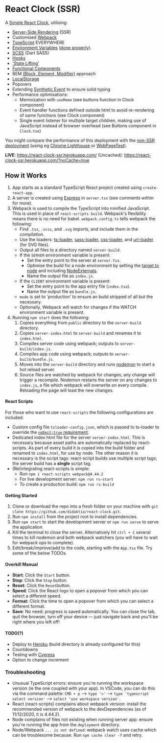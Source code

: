 # React Clock (SSR)

A [Simple React Clock](https://github.com/didaktio/react-clock), utilising:
* [Server-Side Rendering](https://css-tricks.com/server-side-react-rendering/) (SSR)
* Customised [Webpack](https://webpack.js.org/configuration/)
* [TypeScript](https://create-react-app.dev/docs/adding-typescript/) EVERYWHERE
* [Environment Variables](https://create-react-app.dev/docs/adding-custom-environment-variables/) ([done properly](https://stackoverflow.com/questions/55185601/webpack-process-env-undefined-using-defineplugin-and-dotenv/65264701#65264701)).
* [SCSS](https://sass-lang.com/) (Dart SASS)
* [Hooks](https://reactjs.org/docs/hooks-intro.html)
* ['State Lifting'](https://reactjs.org/docs/lifting-state-up.html)
* [Functional Components](https://reactjs.org/docs/components-and-props.html)
* BEM [(Block, Element, Modifier)](https://en.bem.info/methodology/quick-start/) approach
* [LocalStorage](https://developer.mozilla.org/en-US/docs/Web/API/Window/localStorage)
* Popovers
* Extending [Synthetic Event](https://reactjs.org/docs/events.html) to ensure solid typing
* Performance optimisations:
    - Memoization with `useMemo` (see buttons function in Clock component)
    - Event handler functions defined outside html to avoid re-rendering of same functions (see Clock component)
    - Single event listener for multiple target children, making use of JavaScript instead of browser overhead
     (see Buttons component in `Clock.tsx`)


You might compare the performance of this deployment with the [non-SSR deployment](https://react-clock-ssr.herokuapp.com) (using eg [Chrome Lighthouse](https://developers.google.com/web/tools/lighthouse) or [WebPageTest](https://www.webpagetest.org)).

**LIVE**: https://react-clock-ssr.herokuapp.com/
(Uncached): https://react-clock-ssr.herokuapp.com/?noCache=true


## How it Works
1. App starts as a standard TypeScript React project created using `create-react-app`.
2. A server is created using [Express](https://expressjs.com/) in `server.tsx` (see comments within for more).
3. Webpack is used to compile the TypeScript into minified JavaScript. This is used in place of `react-scripts build`. Webpack's flexibility means there is no need for babel. `webpack.config.ts` tells webpack the following:
    - Find `.tsx`, `.scss`, and `.svg` imports, and include them in the compilation.
    - Use the loaders: [ts-loader](https://github.com/TypeStrong/ts-loader), [sass-loader](https://github.com/webpack-contrib/sass-loader), [css-loader](https://github.com/webpack-contrib/css-loader), and [url-loader](https://github.com/webpack-contrib/url-loader) (for SVG files).
    - Output all files to a directory named `server-build`.
    - If the `SERVER` environment variable is present:
        * Set the entry point to the server at `server.tsx`.
        * Optimise the build for a node environment by setting the [target to node](https://webpack.js.org/concepts/targets/)
        and including [NodeExternals](https://www.npmjs.com/package/webpack-node-externals).
        * Name the output file as `index.js`.
    - If the `CLIENT` environment variable is present:
        * Set the entry point to the app entry file (`index.tsx`).
        * Name the output file as `bundle.js`.
    - `mode` is set to 'production' to ensure an build stripped of all but the necessary.
    - Optionally, Webpack will watch for changes if the WATCH environment variable is present.
4. Running `npm start` does the following:
    1. Copies everything from `public` directory to the `server-build` directory.
    2. Copies `server-index.html` to `server-build` and renames it to `index.html`.
    3. Compiles server code using webpack; outputs to `server-build/index.js`.
    4. Compiles app code using webpack; outputs to `server-build/bundle.js`.
    5. Moves into the `server-build` directory and runs [nodemon](https://www.npmjs.com/package/nodemon) to start a hot reload server.
    6. Source files are watched by webpack for changes; any change will trigger a recompile. Nodemon restarts the server on any changes to `index.js`, a file which webpack will overwrite on every compile. Reloading the page will load the new changes.

#### React Scripts
For those who want to use `react-scripts` the following configurations are included:
* Custom config file `tsloader-config.json`, which is passed to ts-loader to override the [`noEmit:true` requirement](https://github.com/react-cosmos/react-cosmos/issues/998).
* Dedicated index html file for the server `server-index.html`. This is necessary because asset paths are automatically replaced by react-scripts. As part of every build it is copied into the build folder and renamed to `index.html`, for use by node. The other reason it is necessary is the script tags: react-script builds use multiple script tags; the server build has a **single** script tag.
* (Re)integrating react-scripts is simple:
    - Run `npm i react-scripts webpack@4.44.2`
    - For live development server: `npm run rs-start`
    - To create a production build: `npm run rs-build`

#### Getting Started
1) Clone or download the repo into a fresh folder on your machine with `git clone https://github.com/didaktio/react-clock.git`.
2) Run `npm install` from the project root to install dependencies.
3) Run `npm start` to start the development server or `npm run serve` to serve the application.
4) Kill the terminal to close the server. Alternatively hit `ctrl + C` several times to kill nodemon and both webpack watchers (you will have to wait for webpack ops to complete).
5) Edit/break/improve/add to the code, starting with the `App.tsx` file. Try some of the below TODOs.

#### Overkill Manual
* **Start**: Click the `Start` button.
* **Stop**: Click the `Stop` button.
* **Reset**: Click the `Reset`button.
* **Speed**: Click the React logo to open a popover from which you can select a different speed.
* **Format**: Click the time to open a popover from which you can select a different format.
* **Save**: No need; progress is saved automatically. You can close the tab, quit the browser, turn off your device &mdash; just navigate back and you'll be right where you left off!

#### TODO(?)
* Deploy to [Heroku](https://devcenter.heroku.com/articles/getting-started-with-nodejs?singlepage=true) (build directory is already configured for this)
* Countdowns
* Testing with [Cypress](https://www.cypress.io/)
* Option to change increment

### Troubleshooting
* Unusual TypeScript errors: ensure you're running the workspace version (ie the one coupled with your app). In VSCode, you can do this via the command palette: `CMD + p` &mdash;> `type '>'` &mdash;> `type 'typescript select version'` &mdash;> `select 'use workspace version'`.
* React (react-scripts) complains about webpack version: install the recommended version of webpack to the devDependencies (as of 11/12/2020, it is 4.44.2).
* Node complains of files not existing when running server app: ensure you're running the app from the `deployment` directory.
* Node/Webpack `... is not defined`: webpack watch uses cache which can be troublesome because. Run `npm cache clear -f` and retry.